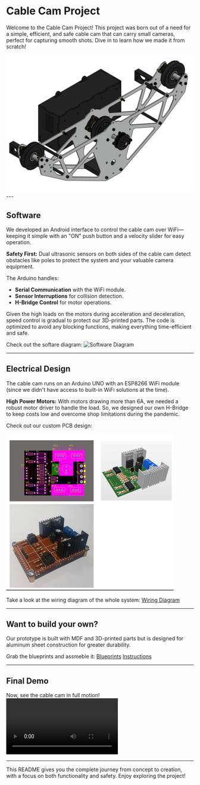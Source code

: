 # Cable Cam Project

Welcome to the Cable Cam Project! This project was born out of a need for a simple, efficient, and safe cable cam that can carry small cameras, perfect for capturing smooth shots. Dive in to learn how we made it from scratch!


<img src="docs/intro.png" alt="Cable Cam Intro" width="600"/>
---

## Software

We developed an Android interface to control the cable cam over WiFi—keeping it simple with an "ON" push button and a velocity slider for easy operation.

**Safety First:** Dual ultrasonic sensors on both sides of the cable cam detect obstacles like poles to protect the system and your valuable camera equipment.

The Arduino handles:
- **Serial Communication** with the WiFi module.
- **Sensor Interruptions** for collision detection.
- **H-Bridge Control** for motor operations.

Given the high loads on the motors during acceleration and deceleration, speed control is gradual to protect our 3D-printed parts. The code is optimized to avoid any blocking functions, making everything time-efficient and safe.

Check out the softare diagram:
<img src="docs/software_diagram.png" alt="Software Diagram" width="300"/>




---

## Electrical Design

The cable cam runs on an Arduino UNO with an ESP8266 WiFi module (since we didn't have access to built-in WiFi solutions at the time). 

**High Power Motors:** With motors drawing more than 6A, we needed a robust motor driver to handle the load. So, we designed our own H-Bridge to keep costs low and overcome shop limitations during the pandemic. 

Check out our custom PCB design:

<img src="docs/h_bridge.jpg" alt="H-Bridge Design" width="450"/>


Take a look at the wiring diagram of the whole system:
[Wiring Diagram](docs/wiring_diagram.pdf)

---



## Want to build your own?

Our prototype is built with MDF and 3D-printed parts but is designed for aluminum sheet construction for greater durability. 

Grab the blueprints and assmeble it:
[Blueprints](docs/blueprints.pdf)
[Instructions](docs/Assembly_Instructions.pdf)



---

## Final Demo

Now, see the cable cam in full motion!
<video src="https://github.com/josepablovr/Cable-Cam/blob/main/docs/electrical.mp4.mp4" width="300" />

---

This README gives you the complete journey from concept to creation, with a focus on both functionality and safety. Enjoy exploring the project!
